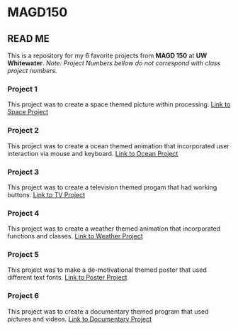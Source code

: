 # MAGD150

## READ ME
This is a repository for my 6 favorite projects from **MAGD 150** at **UW Whitewater**.
*Note: Project Numbers bellow do not correspond with class project numbers.*

### Project 1
This project was to create a space themed picture within processing.
[Link to Space Project](https://github.com/ColeBollig/MAGD150/tree/gh-pages/s19magdlab01_Bollig)

### Project 2
This project was to create a ocean themed animation that incorporated user interaction via mouse and keyboard.
[Link to Ocean Project](https://github.com/ColeBollig/MAGD150/tree/gh-pages/s19magd150lab04_Bollig)

### Project 3
This project was to create a television themed progam that had working buttons.
[Link to TV Project](https://github.com/ColeBollig/MAGD150/tree/gh-pages/s19magd150lab05_Bollig)

### Project 4
This project was to create a weather themed animation that incorporated functions and classes.
[Link to Weather Project](https://github.com/ColeBollig/MAGD150/tree/gh-pages/s19magd150lab06_Bollig)

### Project 5
This project was to make a de-motivational themed poster that used different text fonts.
[Link to Poster Project]()

### Project 6
This project was to create a documentary themed program that used pictures and videos.
[Link to Documentary Project]()
